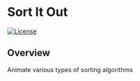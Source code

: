 # Sort It Out
[![License](https://img.shields.io/badge/License-MIT-blue.svg)](https://github.com/urastogi885/sort-it-out/blob/master/LICENSE)

## Overview
Animate various types of sorting algorithms
